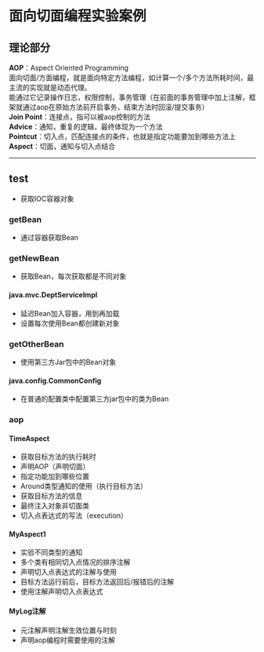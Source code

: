 # 面向切面编程实验案例
## 理论部分
**AOP**：Aspect Oriented Programming  
面向切面/方面编程，就是面向特定方法编程，如计算一个/多个方法所耗时间，最主流的实现就是动态代理。  
能通过它记录操作日志，权限控制，事务管理（在前面的事务管理中加上注解，框架就通过aop在原始方法前开启事务，结束方法时回滚/提交事务）  
**Join Point**：连接点，指可以被aop控制的方法  
**Advice**：通知，重复的逻辑，最终体现为一个方法  
**Pointcut**：切入点，匹配连接点的条件，也就是指定功能要加到哪些方法上
**Aspect**：切面，通知与切入点结合
***

## test
- 获取IOC容器对象

### getBean
- 通过容器获取Bean

### getNewBean
- 获取Bean，每次获取都是不同对象
#### java.mvc.DeptServiceImpl
- 延迟Bean加入容器，用到再加载
- 设置每次使用Bean都创建新对象

### getOtherBean
- 使用第三方Jar包中的Bean对象
#### java.config.CommonConfig
- 在普通的配置类中配置第三方jar包中的类为Bean




### aop

#### TimeAspect
- 获取目标方法的执行耗时
- 声明AOP（声明切面）
- 指定功能加到哪些位置
- Around类型通知的使用（执行目标方法）
- 获取目标方法的信息
- 最终注入对象非切面类
- 切入点表达式的写法（execution）

#### MyAspect1
- 实验不同类型的通知
- 多个类有相同切入点情况的排序注解
- 声明切入点表达式的注解与使用
- 目标方法运行前后，目标方法返回后/报错后的注解
- 使用注解声明切入点表达式

#### MyLog注解
- 元注解声明注解生效位置与时刻
- 声明aop编程时需要使用的注解
